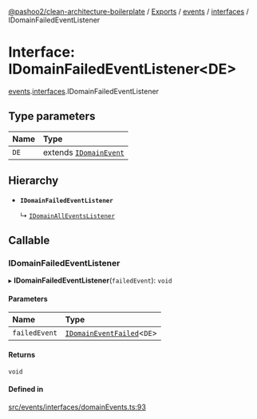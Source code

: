 [@pashoo2/clean-architecture-boilerplate](../README.md) / [Exports](../modules.md) / [events](../modules/events.md) / [interfaces](../modules/events.interfaces.md) / IDomainFailedEventListener

# Interface: IDomainFailedEventListener<DE\>

[events](../modules/events.md).[interfaces](../modules/events.interfaces.md).IDomainFailedEventListener

## Type parameters

| Name | Type |
| :------ | :------ |
| `DE` | extends [`IDomainEvent`](events.interfaces.idomainevent.md) |

## Hierarchy

- **`IDomainFailedEventListener`**

  ↳ [`IDomainAllEventsListener`](events.interfaces.idomainalleventslistener.md)

## Callable

### IDomainFailedEventListener

▸ **IDomainFailedEventListener**(`failedEvent`): `void`

#### Parameters

| Name | Type |
| :------ | :------ |
| `failedEvent` | [`IDomainEventFailed`](events.interfaces.idomaineventfailed.md)<`DE`\> |

#### Returns

`void`

#### Defined in

[src/events/interfaces/domainEvents.ts:93](https://github.com/pashoo2/clean-architecture-boilerplate/blob/914ff8c/src/events/interfaces/domainEvents.ts#L93)
